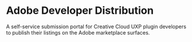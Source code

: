 <Hero slots="image, heading, text" background="rgb(141, 52, 78)" />

<!-- ![Hero image](images/S_filled_DD_CreateApps_1400x500_x2.png) -->

# Adobe Developer Distribution

A self-service submission portal for Creative Cloud UXP plugin developers to publish their listings on the Adobe marketplace surfaces.
